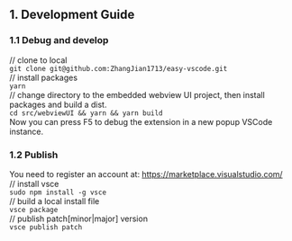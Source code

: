 ## 1. Development Guide

### 1.1 Debug and develop
// clone to local  
``git clone git@github.com:ZhangJian1713/easy-vscode.git``  
// install packages  
``yarn``  
// change directory to the embedded webview UI project, then install packages and build a dist.  
``cd src/webviewUI && yarn && yarn build``  
Now you can press F5 to debug the extension in a new popup VSCode instance.  

### 1.2 Publish
You need to register an account at: https://marketplace.visualstudio.com/  
// install vsce  
``sudo npm install -g vsce``  
// build a local install file  
``vsce package``  
// publish patch[minor|major] version  
``vsce publish patch``  






